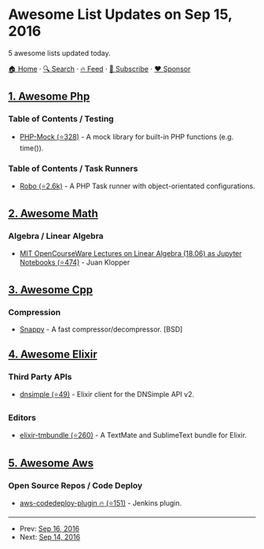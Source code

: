 # Awesome List Updates on Sep 15, 2016

5 awesome lists updated today.

[🏠 Home](/README.md) · [🔍 Search](https://www.trackawesomelist.com/search/) · [🔥 Feed](https://www.trackawesomelist.com/rss.xml) · [📮 Subscribe](https://trackawesomelist.us17.list-manage.com/subscribe?u=d2f0117aa829c83a63ec63c2f&id=36a103854c) · [❤️  Sponsor](https://github.com/sponsors/theowenyoung)



## [1. Awesome Php](/content/ziadoz/awesome-php/README.md)

### Table of Contents / Testing

*   [PHP-Mock (⭐328)](https://github.com/php-mock/php-mock) - A mock library for built-in PHP functions (e.g. time()).

### Table of Contents / Task Runners

*   [Robo (⭐2.6k)](https://github.com/consolidation/Robo) - A PHP Task runner with object-orientated configurations.

## [2. Awesome Math](/content/rossant/awesome-math/README.md)

### Algebra / Linear Algebra

*   [MIT OpenCourseWare Lectures on Linear Algebra (18.06) as Jupyter Notebooks (⭐474)](https://github.com/juanklopper/MIT_OCW_Linear_Algebra_18_06) - Juan Klopper

## [3. Awesome Cpp](/content/fffaraz/awesome-cpp/README.md)

### Compression

*   [Snappy](https://google.github.io/snappy/) - A fast compressor/decompressor. \[BSD]

## [4. Awesome Elixir](/content/h4cc/awesome-elixir/README.md)

### Third Party APIs

*   [dnsimple (⭐49)](https://github.com/dnsimple/dnsimple-elixir) - Elixir client for the DNSimple API v2.

### Editors

*   [elixir-tmbundle (⭐260)](https://github.com/elixir-lang/elixir-tmbundle) - A TextMate and SublimeText bundle for Elixir.

## [5. Awesome Aws](/content/donnemartin/awesome-aws/README.md)

### Open Source Repos / Code Deploy

*   [aws-codedeploy-plugin :fire: (⭐151)](https://github.com/awslabs/aws-codedeploy-plugin) - Jenkins plugin.

---

- Prev: [Sep 16, 2016](/content/2016/09/16/README.md)
- Next: [Sep 14, 2016](/content/2016/09/14/README.md)